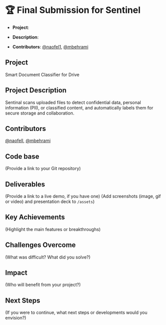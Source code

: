 # 🏆 Final Submission for Sentinel

- **Project**: 
- **Description**: 

- **Contributors**: [@naofel1](https://github.com/naofel1), [@mbehrami](https://github.com/mbehrami)

## Project
Smart Document Classifier for Drive

## Project Description
Sentinal scans uploaded files to detect confidential data, personal information (PII), or classified content, and automatically labels them for secure storage and collaboration.

## Contributors
<a href="https://github.com/naofel1">@naofell</a>, <a href="https://github.com/mbehrami">@mbehrami</a>

## Code base
(Provide a link to your Git repository)

## Deliverables 
(Provide a link to a live demo, if you have one)
(Add screenshots (image, gif or video) and presentation deck to `/assets`)

## Key Achievements
(Highlight the main features or breakthroughs)

## Challenges Overcome
(What was difficult? What did you solve?)

## Impact
(Who will benefit from your project?)

## Next Steps
(If you were to continue, what next steps or developments would you envision?)
